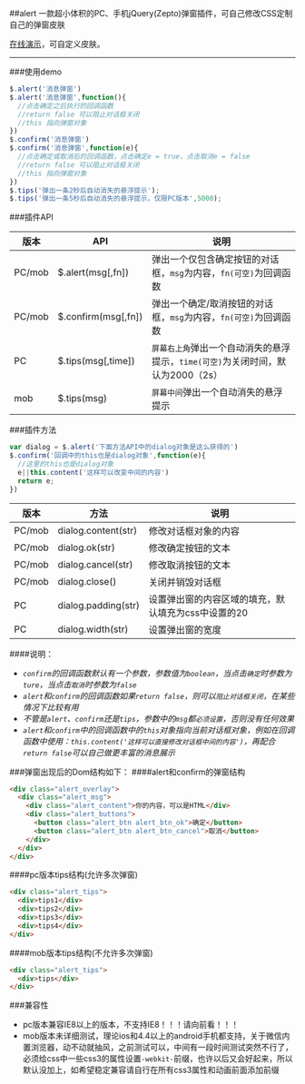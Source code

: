 ##alert
一款超小体积的PC、手机jQuery(Zepto)弹窗插件，可自己修改CSS定制自己的弹窗皮肤

[在线演示](http://alert.code.10176523.cn)，可自定义皮肤。

---

###使用demo

```javascript
$.alert('消息弹窗')
$.alert('消息弹窗',function(){
  //点击确定之后执行的回调函数
  //return false 可以阻止对话框关闭
  //this 指向弹窗对象
})
$.confirm('消息弹窗')
$.confirm('消息弹窗',function(e){
  //点击确定或取消后的回调函数，点击确定e = true，点击取消e = false
  //return false 可以阻止对话框关闭
  //this 指向弹窗对象
})
$.tips('弹出一条2秒后自动消失的悬浮提示');
$.tips('弹出一条5秒后自动消失的悬浮提示，仅限PC版本',5000);
```

###插件API

|版本|API|说明|
|---|---|---|
|PC/mob|$.alert(msg[,fn])|弹出一个仅包含确定按钮的对话框，`msg`为内容，`fn(可空)`为回调函数|
|PC/mob|$.confirm(msg[,fn])|弹出一个确定/取消按钮的对话框，`msg`为内容，`fn(可空)`为回调函数|
|PC|$.tips(msg[,time])|`屏幕右上角`弹出一个自动消失的悬浮提示，`time(可空)`为关闭时间，默认为2000（2s）|
|mob|$.tips(msg)|`屏幕中间`弹出一个自动消失的悬浮提示|


###插件方法
```javascript
var dialog = $.alert('下面方法API中的dialog对象是这么获得的')
$.confirm('回调中的this也是dialog对象',function(e){
  //这里的this也是dialog对象
  e||this.content('这样可以改变中间的内容')
  return e;
})
```

|版本|方法|说明|
|---|---|---|
|PC/mob|dialog.content(str)|修改对话框对象的内容|
|PC/mob|dialog.ok(str)|修改确定按钮的文本|
|PC/mob|dialog.cancel(str)|修改取消按钮的文本|
|PC/mob|dialog.close()|关闭并销毁对话框|
|PC|dialog.padding(str)|设置弹出窗的内容区域的填充，默认填充为css中设置的20|
|PC|dialog.width(str)|设置弹出窗的宽度|


####说明：
- *`confirm`的回调函数默认有一个参数，参数值为`boolean`，当点击`确定`时参数为`ture`，当点击`取消`时参数为`false`*
- *`alert`和`confirm`的回调函数如果`return false`，则可以`阻止对话框关闭`，在某些情况下比较有用*
- *不管是`alert`、`confirm`还是`tips`，参数中的`msg`都`必须设置`，否则没有任何效果*
- *`alert`和`confirm`中的回调函数中的`this`对象指向当前对话框对象，例如在回调函数中使用：`this.content('这样可以直接修改对话框中间的内容')`，再配合`return false`可以自己做更丰富的消息展示*

###弹窗出现后的Dom结构如下：
####alert和confirm的弹窗结构
```html
<div class="alert_overlay">
  <div class="alert_msg">
    <div class="alert_content">你的内容，可以是HTML</div>
    <div class="alert_buttons">
      <button class="alert_btn alert_btn_ok">确定</button>
      <button class="alert_btn alert_btn_cancel">取消</button>
    </div>
  </div>
</div>
```
####pc版本tips结构(允许多次弹窗)
```html
<div class="alert_tips">
  <div>tips1</div>
  <div>tips2</div>
  <div>tips3</div>
  <div>tips4</div>
</div>
```
####mob版本tips结构(不允许多次弹窗)
```html
<div class="alert_tips">
  <div>tips</div>
</div>
```

###兼容性
- pc版本兼容IE8以上的版本，不支持IE8！！！请向前看！！！
- mob版本未详细测试，理论ios和4.4以上的android手机都支持，关于微信内置浏览器，动不动就抽风，之前测试可以，中间有一段时间测试突然不行了，必须给css中一些css3的属性设置`-webkit-`前缀，也许以后又会好起来，所以默认没加上，如希望稳定兼容请自行在所有css3属性和动画前面添加前缀
